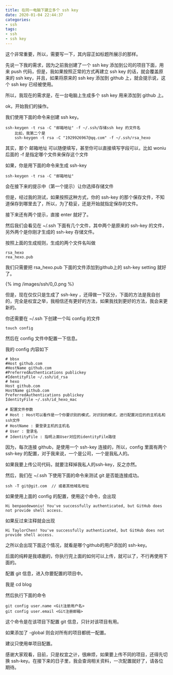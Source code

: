 ```yaml
---
title: 在同一电脑下建立多个 ssh key
date: 2020-01-04 22:44:37
categories:
- ssh
tags:
- ssh
- ssh key
---
```

这个非常重要，所以，需要写一下，其内容正如标题所展示的那样。

<!--more-->

先说一下我的需求，因为之前我创建了一个 ssh key 添加到公司的项目下面，用来 push 代码，但是，我如果按照正常的方式再建立 ssh key 的话，就会覆盖原来的 ssh key，并且，如果将原来的 ssh key 添加到 github 上，就会提示说，这个 ssh key 已经被使用。

所以，我现在的需求是，在一台电脑上生成多个 ssh key 用来添加到 github 上。

ok，开始我们的操作。

我们使用下面的命令来创建 ssh key。

    ssh-keygen -t rsa -C "邮箱地址" -f ~/.ssh/存储ssh key 的文件名
        比如，我第二个是
        ssh-keygen -t rsa -C "1929926967@qq.com" -f ~/.ssh/rsa_hexo

其实，那个 邮箱地址 可以随便填写，甚至你可以直接填写字段可以，比如 woniu 后面的 -f 是指定哪个文件来保存这个文件

如果，你是用下面的命令来生成 ssh-key

    ssh-keygen -t rsa -C "邮箱地址"

会在接下来的提示中（第一个提示）让你选择存储文件

但是，经过我的测试，如果按照这种方式，你的 ssh-key 的那个保存文件，不知道保存到哪里去了，所以，为了稳妥，还是开始就指定保存的文件。

接下来还有两个提示，直接 enter 就好了。

然后我们会看见在 ~/.ssh 下面有几个文件，其中两个是原来的 ssh-key 的文件，另外两个是你刚才生成的 ssh-key 存储文件。

按照上面的生成规则，生成的两个文件名叫做

    rsa_hexo
    rea_hexo.pub

我们只需要把 rsa_hexo.pub 下面的文件添加到github上的 ssh-key setting 就好了。

 {% img /images/ssh/0_0.png %}

但是，现在仅仅只是生成了 ssh-key ，还得做一下区分，下面的方法是我自创的，完全是权宜之举，我相信还有更好的方法，如果我找到更好的方法，我会来更新的。

你还需要在 ~/.ssh 下创建一个叫 config 的文件

    touch config

然后在 config 文件中配置一下信息。

我的 config 内容如下

    # bbsx
    #Host github.com
    #HostName github.com
    #PreferredAuthentications publickey
    #IdentityFile ~/.ssh/id_rsa
    # hexo
    Host github.com
    HostName github.com
    PreferredAuthentications publickey
    IdentityFile ~/.ssh/id_hexo_mac

    # 配置文件参数
    # Host : Host可以看作是一个你要识别的模式，对识别的模式，进行配置对应的的主机名和ssh文件
    # HostName : 要登录主机的主机名
    # User : 登录名
    # IdentityFile : 指明上面User对应的identityFile路径

因为，每次连接 github，是使用一个 ssh-key 连接的，所以，config 里面有两个 ssh-key 的配置，对于我来说，一个是公司，一个是我私人的。

如果我要上传公司代码，就要注释掉我私人的ssh-key，反之亦然。

然后，我们在 ~/.ssh 下使用下面的命令来测试 git 是否能连接成功。

    ssh -T git@git.com  // 或者其他域名地址

如果使用上面的 config 的配置，使用这个命令，会出现

    Hi benpaodewoniu! You've successfully authenticated, but GitHub does not provide shell access.

如果反过来注释就会出现

    Hi TaylorChen! You've successfully authenticated, but GitHub does not provide shell access.

之所以会出现下面这个情况，就看是哪个github的用户添加的 ssh-key。

后面的纯粹是我琢磨的，你执行完上面的如何可以上传，就可以了，不行再使用下面的。

配置 git 信息，进入你要配置的项目中。

我是 cd blog

然后执行下面的命令

    git config user.name <Git注册用户名>
    git config user.email <Git注册邮箱>

这个命令是在该项目下配置 git 信息，只针对该项目有用。

如果添加了 -global 则会对所有的项目都统一配置。

建议只使用单项目配置。

感谢大家观看，目前，只是权宜之计，很麻烦，如果要上传不同的项目，还得先切换 ssh-key。在接下来的日子里，我会查询相关资料，一次配置就好了，请各位期待。    
